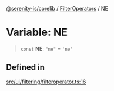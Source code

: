 [@serenity-is/corelib](../../../README.md) / [FilterOperators](../README.md) / NE

# Variable: NE

> `const` **NE**: `"ne"` = `'ne'`

## Defined in

[src/ui/filtering/filteroperator.ts:16](https://github.com/serenity-is/serenity/blob/master/packages/corelib/src/ui/filtering/filteroperator.ts#L16)
